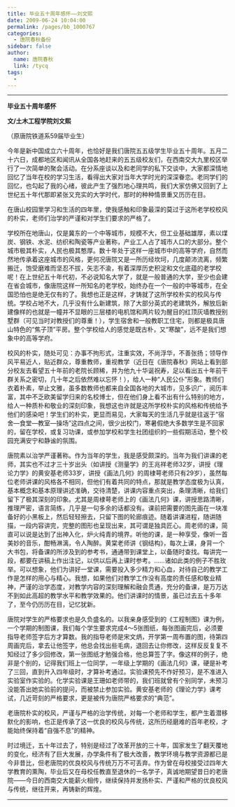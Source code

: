 ```yaml
---
title: 毕业五十周年感怀——刘文熙
date: 2009-06-24 10:04:00
permalink: /pages/bb_1000767
categories: 
  - 唐院春秋备份
sidebar: false
author: 
  name: 唐院春秋
  link: /tycq
tags: 
  - 
---
```


* * *

  

**毕业五十周年感怀**  

**文/土木工程学院刘文熙**

（原唐院铁道系59届毕业生）

今年是新中国成立六十周年，也恰好是我们唐院五五级学生毕业五十周年。五月二十六日，成都地区和闻讯从全国各地赶来的五五级校友们，在西南交大九里校区举行了一次简单的聚会活动。在分系座谈以及和老同学的私下交谈中，大家都深情地回忆了当年在校的学习生活，看得出大家对当年大学时光的深深眷恋。老同学们的回忆，也勾起了我的心绪，彼此产生了强烈地心理共鸣，我们大家仿佛又回到了上世纪五十年代那即紧张又充实的大学时代，那时的种种情景重又历历在目。

在唐山校园里学习和生活的四年里，使我感触和印象最深的莫过于这所老学校校风的朴实，老师们治学的严谨和对学生们要求的严格了。

学校所在地唐山，仅是冀东的一个中等城市，规模不大，但工业基础雄厚，素以煤炭、钢铁、水泥、纺织和陶瓷等产业著称，产业工人占了城市人口的大部分。整个城市极其朴实，人民也极其憨厚。数十年处于这样一座城市中的高等学府，自然而然地传承着这座城市的风格，更何况唐院又是一所历经坎坷，几度颠沛流离，频繁搬迁，饱受磨难而坚忍不拔，矢志不渝，有着深厚历史积淀和文化底蕴的老学校呢！在上世纪五十年代初，不必说知名大学了，就是一般普通的大学，至少也会建在省会城市，像唐院这样一所知名的老学校，始终办在一个一般的中等城市，在全国恐怕也是绝无仅有的了。我想也正是这样，才铸就了这所学校朴实的校风与传统。学校占地不大，几乎没有什么新建筑，除了大部分英式的老建筑外，解放后新建像样的也就是一幢并不显眼的三层楼的电机馆和两片较为醒目的红顶灰墙教授别墅群（可见当时对教授们的尊重！），学生宿舍和一般教职工住宅，则都是极具唐山特色的“焦子顶”平房。整个学校给人的感觉是既古朴，又“寒酸”，远不是我们想象中的高等学府。

校风的朴实，随处可见：办事不拘形式，注重实效，不尚浮华，不善张扬；领导作风平易近人，贴近群众，尊重教师，重视教学（近日在《唐院春秋》网站上看到部分校友去看望五十年前的老院长顾稀，并为他九十华诞祝寿，足以看出五十年前干群关系之密切，几十年之后依然难以忘怀！），给人一种“人民公仆”形象。教师们衣着朴素，举止文雅，虽多数教师也都来自全国各地的大城市，见多识广，阅历丰富，其中不乏欧美留学归来的名校博士，但在他们身上看不出有什么特别的地方，给人一种质朴和敬业的深刻印象，我想这也许就是这所学校朴实的风格和传统给予他们的感染吧！学生们的朴实，更显而易见，大家每天的生活几乎就是往返于“宿舍—食堂—教室—操场”这四点之间，很少出校门，寒暑假绝大多数学生是不回家的，留在学校，或复习功课，或参加学校和学生社团组织的一些假期活动，整个校园充满安宁和静谧的氛围。

唐院素以治学严谨著称。作为当年的学生，我是感受颇深的。当年为我们讲课的老师，其实也不过才三十岁出头（如讲授《测量学》的王兆祥老师32岁，讲授《理论力学》的黄安基老师33岁，讲授《画法几何》的周棣萼老师只有29岁），虽然每位老师讲课的风格各不相同，但他们有着共同的特点，那就是教学态度极为认真，基本概念和基本原理讲述准确，交待清楚，讲课内容重点突出，条理清晰，给我们留下了极其深刻的印象。尤其是周棣萼老师上的《画法几何》课，讲授思路清晰，推理严密，语言简练，几乎是一句多余的话都没有。课前把需要的图先画在一块准备好的小黑板上，然后轻轻擦去，只留下图的轮廊痕迹。随着讲课进程，随讲随描，一段内容讲完，完整的图形也呈现出来，其可谓是独具匠心。周老师的课，简直可以说是达到了出神入化，炉火纯青的境界。听他的课，是一种享受，像听一首美妙的音乐，酣畅淋漓，令人陶醉。黄棠老师讲《钢结构》，每次上课，身背一个大书包，将备课的所涉及到的参考书，通通带到课堂上，以备随时查找。每讲完一段，都要在讲稿上作出注记，以供以后再上课时参考。……诸如此类的例子不胜玫举。可以想象，他们为讲好一堂课，需要投入多少精力和心血，对待自己的教学工作是怎样的用心与精心。我想，如果他们对教学工作没有高度的责任感和敬业精神，严谨的治学态度，对教学内容的深刻理解和融会贯通，充分的备课，是万万达不到如此高超的教学水平和教学效果的。他们讲课时的情景，虽已过去五十多年了，至今仍历历在目，记忆犹新。

唐院对学生的严格要求也是久负盛名的。以我亲身感受到的《工程制图》课为例，一个学期的制图课，我们每个学生要求完成4～5张图纸，每张图画完后，必须要指导老师签字后方才算数。我的指导老师是宋文炳，开学第一周布置的图，待第四周画完后，拿去让他签字，他总会找出些毛病，退回去让你修改，这样反反复复不知经过了多少回修改，第一张图纸才勉强合格，他总算签了字。像这样的例子，绝非是个别的，记得我们班上一位同学，一年级上学期的《画法几何》课，硬是补考了三回，直到升入四年级时，才算补考通过。实验课预先不作好预习，是不准进入实验室作实验的。化学实验课是王珊如老师带的，我们班就曾有个别同学，未预习没能答出她实验前的提问，而被禁止参加实验。黄安基老师的《理论力学》课考试，几近苛刻的严格要求，更是被传为唐院严格要求的“典范”。

老唐院朴实的校风，严谨与严格的治学传统，对每一个老师和学生，都产生着潜移默化的影响，也正是传承了这一优良的校风与传统，这所历经磨难的百年老校，才能始终保持着“自强不息”的精神。

时过境迁，五十年过去了，特别是经过了改革开放的三十年，国家发生了翻天覆地的变化，经济有了巨大发展，办学条件有了极大改善，教学环境与教学资源都已是今非昔比，但老唐院的优良校风与传统万万不可丢弃。作为曾在母校接受过四年大学教育的熏陶，毕业后又在母校任教直至退休的一名学子，真诚地期望昔日的老唐院——今日的西南交大能薪火相传，继续保持并发扬朴实、严谨和严格的优良校风与传统，继往开来，再铸新的辉煌。  
  
---